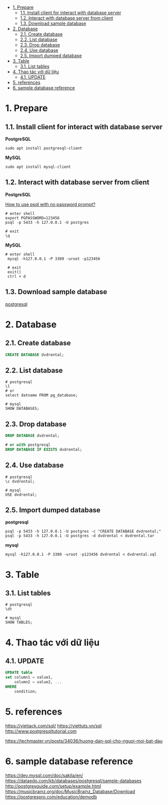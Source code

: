- [1. Prepare](#1-prepare)
  - [1.1. Install client for interact with database server](#11-install-client-for-interact-with-database-server)
  - [1.2. Interact with database server from client](#12-interact-with-database-server-from-client)
  - [1.3. Download sample database](#13-download-sample-database)
- [2. Database](#2-database)
  - [2.1. Create database](#21-create-database)
  - [2.2. List database](#22-list-database)
  - [2.3. Drop database](#23-drop-database)
  - [2.4. Use database](#24-use-database)
  - [2.5. Import dumped database](#25-import-dumped-database)
- [3. Table](#3-table)
  - [3.1. List tables](#31-list-tables)
- [4. Thao tác với dữ liệu](#4-thao-tác-với-dữ-liệu)
  - [4.1. UPDATE](#41-update)
- [5. references](#5-references)
- [6. sample database reference](#6-sample-database-reference)


# 1. Prepare

## 1.1. Install client for interact with database server

**PostgreSQL**

```shell
sudo apt install postgresql-client
```

**MySQL**

```shell
sudo apt install mysql-client
```

## 1.2. Interact with database server from client

**PostgreSQL**

[How to use psql with no password prompt?](https://dba.stackexchange.com/a/14741)

```shell
# enter shell
export PGPASSWORD=123456
psql -p 5433 -h 127.0.0.1 -U postgres

# exit
\q
```

**MySQL**

```shell
# enter shell
 mysql -h127.0.0.1 -P 3389 -uroot -p123456

 # exit
 exit()
 ctrl + d
```

## 1.3. Download sample database

[postgresql](../sample/database/../../../sample/database/postgresql/dvdrental.zip)

# 2. Database

## 2.1. Create database

```sql
CREATE DATABASE dvdrental;
```

## 2.2. List database

```shell
# postgresql
\l
# or
select datname FROM pg_database;

# mysql
SHOW DATABASES;
```

## 2.3. Drop database
```sql
DROP DATABASE dvdrental;

# or with postgresql
DROP DATABASE IF EXISTS dvdrental;
```

## 2.4. Use database

```shell
# postgresql
\c dvdrental;

# mysql
USE dvdrental;
```

## 2.5. Import dumped database


**postgresql**

```shell
psql -p 5433 -h 127.0.0.1 -U postgres -c "CREATE DATABASE dvdrental;"
psql -p 5433 -h 127.0.0.1 -U postgres -d dvdrental < dvdrental.tar
```

**mysql**

```shell
mysql -h127.0.0.1 -P 3389 -uroot -p123456 dvdrental < dvdrental.sql
```

# 3. Table

## 3.1. List tables

```shell
# postgresql
\dt

# mysql
SHOW TABLES;
```

# 4. Thao tác với dữ liệu

## 4.1. UPDATE

```sql
UPDATE table
set column1 = value1,
    column2 = value2, ...
WHERE
    condition;
```

# 5. references

https://vietjack.com/sql/
https://viettuts.vn/sql
http://www.postgresqltutorial.com

https://techmaster.vn/posts/34036/huong-dan-sql-cho-nguoi-moi-bat-dau


# 6. sample database reference

https://dev.mysql.com/doc/sakila/en/
https://dataedo.com/kb/databases/postgresql/sample-databases
http://postgresguide.com/setup/example.html
https://musicbrainz.org/doc/MusicBrainz_Database/Download
https://postgrespro.com/education/demodb

